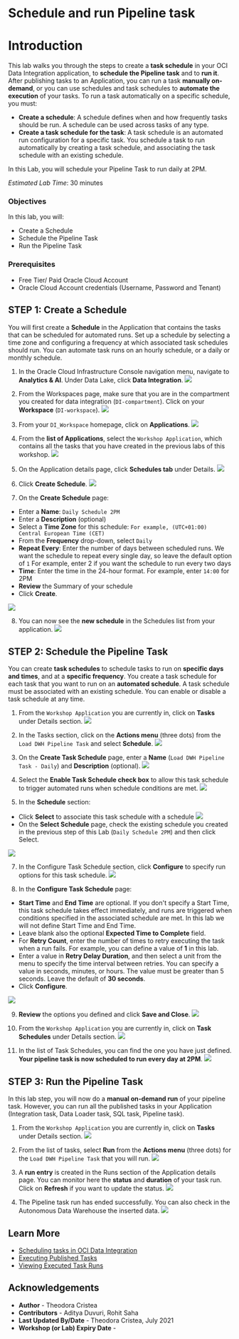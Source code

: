 # Schedule and run Pipeline task

# Introduction

This lab walks you through the steps to create a **task schedule** in your OCI Data Integration application, to **schedule the Pipeline task** and to **run it**.
After publishing tasks to an Application, you can run a task **manually on-demand**, or you can use schedules and task schedules to **automate the execution** of your tasks.
To run a task automatically on a specific schedule, you must:
* **Create a schedule**: A schedule defines when and how frequently tasks should be run. A schedule can be used across tasks of any type.
* **Create a task schedule for the task**: A task schedule is an automated run configuration for a specific task. You schedule a task to run automatically by creating a task schedule, and associating the task schedule with an existing schedule.

In this Lab, you will schedule your Pipeline Task to run daily at 2PM.

*Estimated Lab Time*: 30 minutes

### Objectives
In this lab, you will:
* Create a Schedule
* Schedule the Pipeline Task
* Run the Pipeline Task

### Prerequisites
* Free Tier/ Paid Oracle Cloud Account
* Oracle Cloud Account credentials (Username, Password and Tenant)

## **STEP 1**: Create a Schedule
You will first create a **Schedule** in the Application that contains the tasks that can be scheduled for automated runs. Set up a schedule by selecting a time zone and configuring a frequency at which associated task schedules should run. You can automate task runs on an hourly schedule, or a daily or monthly schedule.

1. In the Oracle Cloud Infrastructure Console navigation menu, navigate to **Analytics & AI**. Under Data Lake, click **Data Integration**.
![](./images/menu_di.png " ")

2. From the Workspaces page, make sure that you are in the compartment you created for data integration (`DI-compartment`). Click on your **Workspace** (`DI-workspace`).
![](./images/workspaces-click.png " ")

3. From your `DI_Workspace` homepage, click on **Applications**.
![](./images/workspace-homepage-applications.png " ")

4. From the **list of Applications**, select the `Workshop Application`, which contains all the tasks that you have created in the previous labs of this workshop.
![](./images/applications-list.png " ")

5. On the Application details page, click **Schedules tab** under Details.
![](./images/schedules-section.png " ")

6. Click **Create Schedule**.
![](./images/create-schedule.png " ")

7. On the **Create Schedule** page:
  - Enter a **Name**: `Daily Schedule 2PM`
  - Enter a **Description** (optional)
  - Select a **Time Zone** for this schedule: `For example, (UTC+01:00) Central European Time (CET)`
  - From the **Frequency** drop-down, select `Daily`
  - **Repeat Every**: Enter the number of days between scheduled runs. We want the schedule to repeat every single day, so leave the default option of `1`
  For example, enter 2 if you want the schedule to run every two days
  - **Time**: Enter the time in the 24-hour format. For example, enter `14:00` for 2PM
  - **Review** the Summary of your schedule
  - Click **Create**.

![](./images/create-schedule-options.png " ")


8. You can now see the **new schedule** in the Schedules list from your application.
![](./images/schedules-list.png " ")

## **STEP 2**: Schedule the Pipeline Task
You can create **task schedules** to schedule tasks to run on **specific days and times**, and at a **specific frequency**. You create a task schedule for each task that you want to run on an **automated schedule**. A task schedule must be associated with an existing schedule. You can enable or disable a task schedule at any time.

1. From the `Workshop Application` you are currently in, click on **Tasks** under Details section.
![](./images/tasks-section.png " ")

2. In the Tasks section, click on the **Actions menu** (three dots) from the `Load DWH Pipeline Task` and select **Schedule**.
![](./images/action-menu-pipeline-task.png " ")

4. On the **Create Task Schedule** page, enter a **Name** (`Load DWH Pipeline Task - Daily`) and **Description** (optional).
![](./images/task-schedule-name.png " ")

5. Select the **Enable Task Schedule check box** to allow this task schedule to trigger automated runs when schedule conditions are met.
![](./images/enable-task-schedule.png " ")

6. In the **Schedule** section:
  - Click **Select** to associate this task schedule with a schedule
  ![](./images/select-button-schedule.png " ")
  - On the **Select Schedule** page, check the existing schedule you created in the previous step of this Lab (`Daily Schedule 2PM`) and then click Select.

  ![](./images/select-schedule.png " ")


7. In the Configure Task Schedule section, click **Configure** to specify run options for this task schedule.
![](./images/configure-task-schedule-button.png " ")

8. In the **Configure Task Schedule** page:
  - **Start Time** and **End Time** are optional. If you don't specify a Start Time, this task schedule takes effect immediately, and runs are triggered when conditions specified in the associated schedule are met. In this lab we will not define Start Time and End Time.
  - Leave blank also the optional **Expected Time to Complete** field.
  - For **Retry Count**, enter the number of times to retry executing the task when a run fails. For example, you can define a value of **1** in this lab.
  - Enter a value in **Retry Delay Duration**, and then select a unit from the menu to specify the time interval between retries. You can specify a value in seconds, minutes, or hours. The value must be greater than 5 seconds. Leave the default of **30 seconds**.
  - Click **Configure**.

![](./images/configure-task-schedule.png " ")


9. **Review** the options you defined and click **Save and Close**.
![](./images/task-schedule-save-close.png " ")

10. From the `Workshop Application` you are currently in, click on **Task Schedules** under Details section.
![](./images/task-schedules-section.png " ")

11. In the list of Task Schedules, you can find the one you have just defined. **Your pipeline task is now scheduled to run every day at 2PM**.
![](./images/task-schedule.png " ")

## **STEP 3**: Run the Pipeline Task
In this lab step, you will now do a **manual on-demand run** of your pipeline task. However, you can run all the published tasks in your Application (Integration task, Data Loader task, SQL task, Pipeline task).

1. From the `Workshop Application` you are currently in, click on **Tasks** under Details section.
![](./images/tasks-section.png " ")

2. From the list of tasks, select **Run** from the **Actions menu** (three dots) for the `Load DWH Pipeline Task` that you will run.
![](./images/run-pipeline-task.png " ")

3. A **run entry** is created in the Runs section of the Application details page. You can monitor here the **status** and **duration** of your task run. Click on **Refresh** if you want to update the status.
![](./images/pipeline-running.png " ")

4. The Pipeline task run has ended successfully. You can also check in the Autonomous Data Warehouse the inserted data.
![](./images/pipeline-success.png " ")

## Learn More

* [Scheduling tasks in OCI Data Integration](https://docs.oracle.com/en-us/iaas/data-integration/using/schedules.htm)
* [Executing Published Tasks](https://docs.oracle.com/en-us/iaas/data-integration/using/published-tasks.htm)
* [Viewing Executed Task Runs](https://docs.oracle.com/en-us/iaas/data-integration/using/task-runs.htm)

## Acknowledgements
* **Author** - Theodora Cristea
* **Contributors** -  Aditya Duvuri, Rohit Saha
* **Last Updated By/Date** - Theodora Cristea, July 2021
* **Workshop (or Lab) Expiry Date** -
